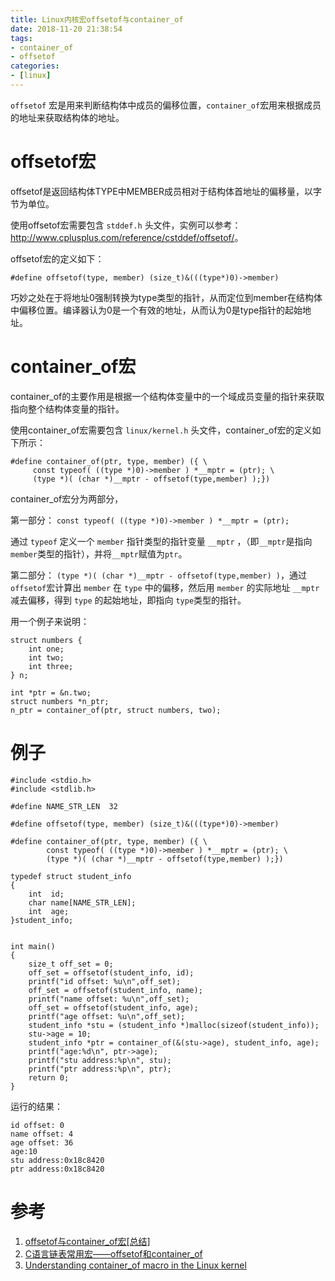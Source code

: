```yaml
---
title: Linux内核宏offsetof与container_of
date: 2018-11-20 21:38:54
tags:
- container_of
- offsetof
categories:
- [linux]
---
```

`offsetof` 宏是用来判断结构体中成员的偏移位置，`container_of`宏用来根据成员的地址来获取结构体的地址。
<!-- more -->

# offsetof宏
offsetof是返回结构体TYPE中MEMBER成员相对于结构体首地址的偏移量，以字节为单位。

使用offsetof宏需要包含 `stddef.h` 头文件，实例可以参考：<http://www.cplusplus.com/reference/cstddef/offsetof/>。

offsetof宏的定义如下：
```
#define offsetof(type, member) (size_t)&(((type*)0)->member)
```
巧妙之处在于将地址0强制转换为type类型的指针，从而定位到member在结构体中偏移位置。编译器认为0是一个有效的地址，从而认为0是type指针的起始地址。

# container_of宏

container_of的主要作用是根据一个结构体变量中的一个域成员变量的指针来获取指向整个结构体变量的指针。

使用container_of宏需要包含 `linux/kernel.h` 头文件，container_of宏的定义如下所示：
```
#define container_of(ptr, type, member) ({ \
     const typeof( ((type *)0)->member ) *__mptr = (ptr); \
     (type *)( (char *)__mptr - offsetof(type,member) );})    
```
container_of宏分为两部分，

第一部分： `const typeof( ((type *)0)->member ) *__mptr = (ptr);`

通过 `typeof` 定义一个 `member` 指针类型的指针变量 `__mptr` ，（即`__mptr`是指向`member`类型的指针），并将`__mptr`赋值为`ptr`。

第二部分： `(type *)( (char *)__mptr - offsetof(type,member) )`，通过`offsetof`宏计算出 `member` 在 `type` 中的偏移，然后用 `member` 的实际地址 `__mptr` 减去偏移，得到 `type` 的起始地址，即指向 `type`类型的指针。

用一个例子来说明：
```
struct numbers {
    int one;
    int two;
    int three;
} n;

int *ptr = &n.two;
struct numbers *n_ptr;
n_ptr = container_of(ptr, struct numbers, two);
```

# 例子

```
#include <stdio.h>
#include <stdlib.h>

#define NAME_STR_LEN  32

#define offsetof(type, member) (size_t)&(((type*)0)->member)

#define container_of(ptr, type, member) ({ \
        const typeof( ((type *)0)->member ) *__mptr = (ptr); \
        (type *)( (char *)__mptr - offsetof(type,member) );})

typedef struct student_info
{
    int  id;
    char name[NAME_STR_LEN];
    int  age;
}student_info;


int main()
{
    size_t off_set = 0;
    off_set = offsetof(student_info, id);
    printf("id offset: %u\n",off_set);
    off_set = offsetof(student_info, name);
    printf("name offset: %u\n",off_set);
    off_set = offsetof(student_info, age);
    printf("age offset: %u\n",off_set);
    student_info *stu = (student_info *)malloc(sizeof(student_info));
    stu->age = 10;
    student_info *ptr = container_of(&(stu->age), student_info, age);
    printf("age:%d\n", ptr->age);
    printf("stu address:%p\n", stu);
    printf("ptr address:%p\n", ptr);
    return 0;
}
```

运行的结果：

	id offset: 0
	name offset: 4
	age offset: 36
	age:10
	stu address:0x18c8420
	ptr address:0x18c8420



# 参考
1. [offsetof与container_of宏\[总结\]](https://www.cnblogs.com/Anker/p/3472271.html)
2. [C语言链表常用宏——offsetof和container_of](https://www.jianshu.com/p/e22e31257d9a)
3. [Understanding container_of macro in the Linux kernel](https://stackoverflow.com/questions/15832301/understanding-container-of-macro-in-the-linux-kernel)

